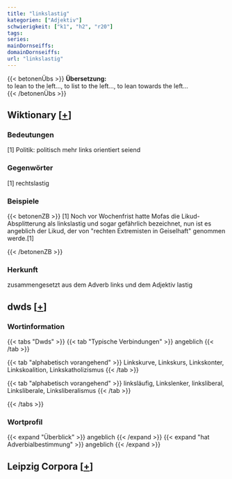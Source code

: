 ```yaml
---
title: "linkslastig"
kategorien: ["Adjektiv"]
schwierigkeit: ["k1", "h2", "r20"]
tags:
series:
mainDornseiffs:
domainDornseiffs:
url: "linkslastig"
---
```


{{< betonenÜbs >}}
**Übersetzung:**  
to lean to the left..., to list to the left..., to lean towards the left...  
{{< /betonenÜbs >}}

## Wiktionary [[+](https://de.wiktionary.org/wiki/linkslastig)]

### Bedeutungen
[1] Politik: politisch mehr links orientiert seiend  

### Gegenwörter
[1] rechtslastig  

### Beispiele
{{< betonenZB >}}
[1] Noch vor Wochenfrist hatte Mofas die Likud-Absplitterung als linkslastig und sogar gefährlich bezeichnet, nun ist es angeblich der Likud, der von "rechten Extremisten in Geiselhaft" genommen werde.[1]  

{{< /betonenZB >}}
### Herkunft
zusammengesetzt aus dem Adverb links und dem Adjektiv lastig  



## dwds [[+](https://www.dwds.de/wb/linkslastig)]

### Wortinformation
{{< tabs "Dwds" >}}
{{< tab "Typische Verbindungen" >}}
angeblich
{{< /tab >}}

{{< tab "alphabetisch vorangehend" >}}
Linkskurve, Linkskurs, Linkskonter, Linkskoalition, Linkskatholizismus
{{< /tab >}}

{{< tab "alphabetisch vorangehend" >}}
linksläufig, Linkslenker, linksliberal, Linksliberale, Linksliberalismus
{{< /tab >}}

{{< /tabs >}}

### Wortprofil
{{< expand "Überblick" >}} angeblich {{< /expand >}}
{{< expand "hat Adverbialbestimmung" >}} angeblich {{< /expand >}}

## Leipzig Corpora [[+](https://corpora.uni-leipzig.de/en/res?word=linkslastig&corpusId=deu_newscrawl-public_2018)]

